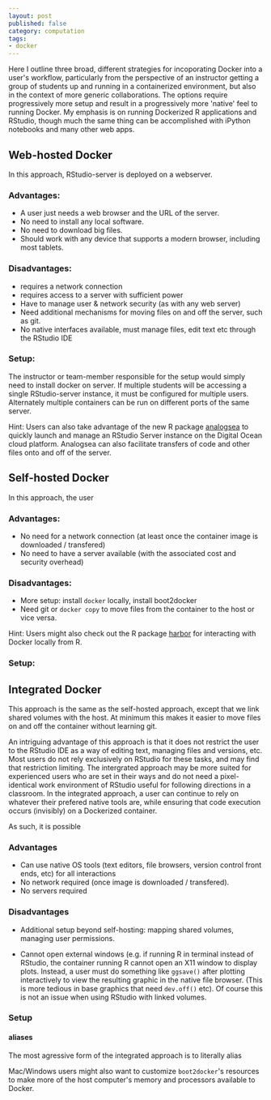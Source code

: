 ```yaml
---
layout: post
published: false
category: computation
tags:
- docker
---
```


Here I outline three broad, different strategies for incoporating Docker into a user's workflow, particularly from the perspective of an instructor getting a group of students up and running in a containerized environment, but also in the context of more generic collaborations.  The options require progressively more setup and result in a progressively more 'native' feel to running Docker.  My emphasis is on running Dockerized R applications and RStudio, though much the same thing can be accomplished with iPython notebooks and many other web apps.


Web-hosted Docker
-----------------

In this approach, RStudio-server is deployed on a webserver.

### Advantages: ###

- A user just needs a web browser and the URL of the server.
- No need to install any local software.
- No need to download big files.
- Should work with any device that supports a modern browser, including most tablets.


### Disadvantages: ###

- requires a network connection
- requires access to a server with sufficient power
- Have to manage user & network security (as with any web server)
- Need additional mechanisms for moving files on and off the server, such as git. 
- No native interfaces available, must manage files, edit text etc through the RStudio IDE

### Setup: ###

The instructor or team-member responsible for the setup would simply need to install docker on server. If multiple students will be accessing a single RStudio-server instance, it must be configured for multiple users.  Alternately multiple containers can be run on different ports of the same server. 

Hint: Users can also take advantage of the new R package [analogsea]() to quickly launch and manage an RStudio Server instance on the Digital Ocean cloud platform. Analogsea can also facilitate transfers of code and other files onto and off of the server.


Self-hosted Docker
------------------

In this approach, the user 

### Advantages: ### 

- No need for a network connection (at least once the container image is downloaded / transfered)
- No need to have a server available (with the associated cost and security overhead)

### Disadvantages: ###

- More setup: install `docker` locally, install boot2docker
- Need git or `docker copy` to move files from the container to the host or vice versa.

Hint: Users might also check out the R package [harbor]() for interacting with Docker locally from R.

### Setup: ###


Integrated Docker
-----------------

This approach is the same as the self-hosted approach, except that we link shared volumes with the host. At minimum this makes it easier to move files on and off the container without learning git.

An intriguing advantage of this approach is that it does not restrict the user to the RStudio IDE as a way of editing text, managing files and versions, etc.  Most users do not rely exclusively on RStudio for these tasks, and may find that restriction limiting.  The intergrated approach may be more suited for experienced users who are set in their ways and do not need a pixel-identical work environment of RStudio useful for following directions in a classroom.  In the integrated approach, a user can continue to rely on whatever their prefered native tools are, while ensuring that code execution occurs (invisibly) on a Dockerized container.

As such, it is possible 

### Advantages ###

- Can use native OS tools (text editors, file browsers, version control front ends, etc) for all interactions
- No network required (once image is downloaded / transfered).
- No servers required

### Disadvantages ###

- Additional setup beyond self-hosting: mapping shared volumes, managing user permissions.

- Cannot open external windows (e.g. if running R in terminal instead of RStudio, the container running R cannot open an X11 window to display plots.  Instead, a user must do something like `ggsave()` after plotting interactively to view the resulting graphic in the native file browser. (This is more tedious in base graphics that need `dev.off()` etc).  Of course this is not an issue when using RStudio with linked volumes. 

### Setup  ###



#### aliases ####

The most agressive form of the integrated approach is to literally alias 

Mac/Windows users might also want to customize `boot2docker`'s resources to make more of the host computer's memory and processors available to Docker. 

